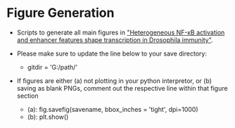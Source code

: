 # Figure Generation
- Scripts to generate all main figures in ["Heterogeneous NF-κB activation and enhancer features shape transcription in Drosophila immunity"](https://www.biorxiv.org/content/10.1101/2025.05.19.654881v1).

- Please make sure to update the line below to your save directory:
  - gitdir = 'G:/path/' 

- If figures are either (a) not plotting in your python interpretor, or (b) saving as blank PNGs, comment out the respective line within that figure section
  - (a): fig.savefig(savename, bbox_inches = 'tight', dpi=1000)
  - (b): plt.show() 
